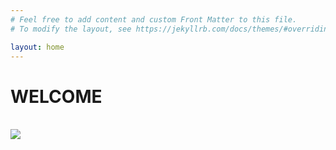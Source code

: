 ```yaml
---
# Feel free to add content and custom Front Matter to this file.
# To modify the layout, see https://jekyllrb.com/docs/themes/#overriding-theme-defaults

layout: home
---
```


<h1>WELCOME</h1>
<br>
<div>
  <img src="https://i.gifer.com/F4kC.gif">
</div>
<br>


